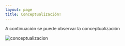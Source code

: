 ```yaml
---
layout: page
title: Conceptualización!
---
```



A continuación se puede observar la conceptualización

![conceptualizacion](https://github.com/angel-marecos/mysite/main/assets/img/conceptualizacion.jpg)




